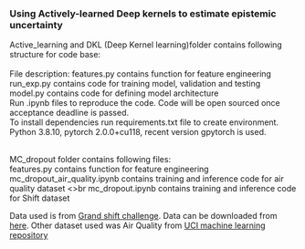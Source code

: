 ### Using Actively-learned Deep kernels to estimate epistemic uncertainty

Active_learning and DKL (Deep Kernel learning)folder contains following structure for code base:<br> <br>
File description:
features.py contains function for feature engineering <br>
run_exp.py contains code for training model, validation and testing <br>
model.py contains code for defining model architecture <br>
 Run .ipynb files to reproduce the code. Code will be open sourced once acceptance deadline is passed.<br>
To install dependencies run requirements.txt file to create environment. <br>
Python 3.8.10, pytorch 2.0.0+cu118, recent version gpytorch is used. <br> <br>

MC_dropout folder contains following files:<br>
features.py contains function for feature engineering <br>
mc_dropout_air_quality.ipynb contains training and inference code for air quality dataset <>br
mc_dropout.ipynb contains training and inference code for Shift dataset

Data used is from [Grand shift challenge](https://shifts.grand-challenge.org/). Data can be downloaded from [here](https://zenodo.org/record/7684813). Other dataset used was Air Quality from [UCI machine learning repository](https://archive.ics.uci.edu/dataset/360/air+quality)

